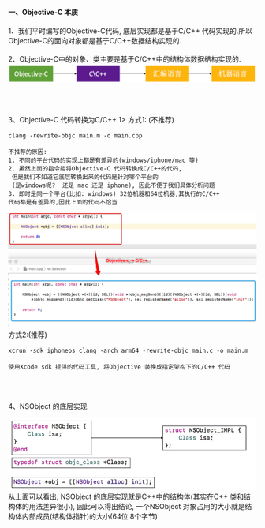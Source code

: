 #### 一、Objective-C 本质

1、我们平时编写的Objective-C代码, 底层实现都是基于C/C++ 代码实现的.所以Objective-C的面向对象都是基于C/C++数据结构实现的.
<br><br>
2、Objective-C中的对象、类主要是基于C/C++中的结构体数据结构实现的.
![](/assets/ocbz.png)

<br><br>

3、Objective-C 代码转换为C/C++
1> 方式1: (不推荐)
```
clang -rewrite-objc main.m -o main.cpp

不推荐的原因:
1. 不同的平台代码的实现上都是有差异的(windows/iphone/mac 等)
2. 虽然上面的指令能将Objective-C 代码转换成C/C++的代码, 
 但是我们不知道它底层转换出来的代码是针对哪个平台的
 (是windows呢?  还是 mac 还是 iphone), 因此不便于我们具体分析问题
3. 即时是同一个平台(比如: windows) 32位机器和64位机器,其执行的C/C++ 
代码都是有差异的,因此上面的代码不恰当
```

![](/assets/maincpp.png)
方式2:(推荐)
```
xcrun -sdk iphoneos clang -arch arm64 -rewrite-objc main.c -o main.m

使用Xcode sdk 提供的代码工具, 将Objective 装换成指定架构下的C/C++ 代码
```
<br><br>

4、NSObject 的底层实现

![](/assets/ocdcsx.png)
从上面可以看出, NSObject 的底层实现就是C++中的结构体(其实在C++ 类和结构体的用法差异很小), 因此可以得出结论, 一个NSObject 对象占用的大小就是结构体内部成员(结构体指针)的大小(64位 8个字节)







